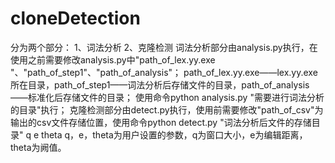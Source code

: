 # cloneDetection
分为两个部分：
 1、词法分析
 2、克隆检测
词法分析部分由analysis.py执行，在使用之前需要修改analysis.py中"path_of_lex.yy.exe "、"path_of_step1"、"path_of_analysis"；
path_of_lex.yy.exe——lex.yy.exe所在目录，path_of_step1——词法分析后存储文件的目录，path_of_analysis——标准化后存储文件的目录；
使用命令python analysis.py "需要进行词法分析的目录"执行；
克隆检测部分由detect.py执行，使用前需要修改"path_of_csv"为输出的csv文件存储位置，使用命令python detect.py "词法分析后文件的存储目录" q e theta
q，e，theta为用户设置的参数，q为窗口大小，e为编辑距离，theta为阙值。
